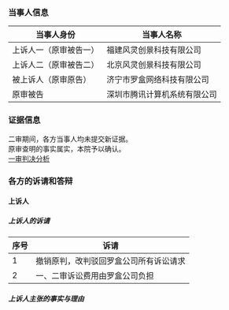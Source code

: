 ### 当事人信息
|当事人身份|当事人名称|
|---|---|
|上诉人一（原审被告一）|福建风灵创景科技有限公司|
|上诉人二（原审被告二）|北京风灵创景科技有限公司|
|被上诉人（原审原告）|济宁市罗盒网络科技有限公司|
|原审被告|深圳市腾讯计算机系统有限公司|

### 证据信息
二审期间，各方当事人均未提交新证据。  
原审查明的事实属实，本院予以确认。  
[一审判决分析](./一审判决分析.md)

### 各方的诉请和答辩
#### 上诉人
##### 上诉人的诉请
|序号|诉请|
|---|---|
|1|撤销原判，改判驳回罗盒公司所有诉讼请求|
|2|一、二审诉讼费用由罗盒公司负担|

##### 上诉人主张的事实与理由
